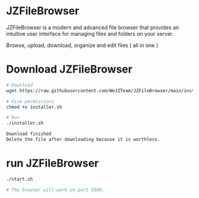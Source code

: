 # JZFileBrowser
JZFileBrowser is a modern and advanced file browser that provides an intuitive user interface for managing files and folders on your server.

Browse, upload, download, organize and edit files ( all in one )

# Download JZFileBrowser
  
```bash
# Download
wget https://raw.githubusercontent.com/WeJZTeam/JZFileBrowser/main/installer.sh

# Give permissions
chmod +x installer.sh

# Run
./installer.sh

Download finished
Delete the file after downloading because it is worthless.
```

# run JZFileBrowser
  
```bash
./start.sh

# The browser will work on port 5000.
```
